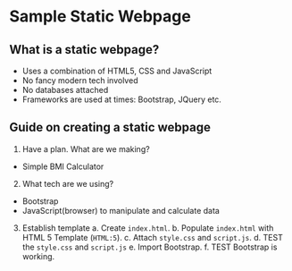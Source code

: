 # Sample Static Webpage

## What is a static webpage?
- Uses a combination of HTML5, CSS and JavaScript
- No fancy modern tech involved
- No databases attached
- Frameworks are used at times: Bootstrap, JQuery etc.

## Guide on creating a static webpage
1. Have a plan. What are we making?
- Simple BMI Calculator

2. What tech are we using?
- Bootstrap
- JavaScript(browser) to manipulate and calculate data

3. Establish template
    a. Create `index.html`.
    b. Populate `index.html` with HTML 5 Template (`HTML:5`).
    c. Attach `style.css` and `script.js`.
    d. TEST the `style.css` and `script.js`
    e. Import Bootstrap.
    f. TEST Bootstrap is working.
